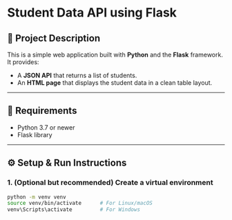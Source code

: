 # Student Data API using Flask

## 📌 Project Description

This is a simple web application built with **Python** and the **Flask** framework.  
It provides:

- A **JSON API** that returns a list of students.
- An **HTML page** that displays the student data in a clean table layout.

---

## 🧰 Requirements

- Python 3.7 or newer
- Flask library

---

## ⚙️ Setup & Run Instructions

### 1. (Optional but recommended) Create a virtual environment

```bash
python -m venv venv
source venv/bin/activate      # For Linux/macOS
venv\Scripts\activate         # For Windows
